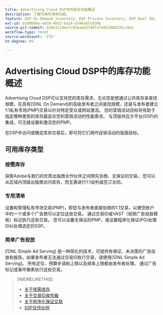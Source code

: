 ```yaml
---
title: Advertising Cloud DSP中的库存功能概述
description: 了解可用的清单功能。
feature: DSP On Demand Inventory, DSP Private Inventory, DSP Deal IDs
exl-id: b3d0b96e-e638-4bd2-ba14-d348a8fc030b
source-git-commit: d10e1c24ee7c93eaab3fd4fefe853860226cc8e2
workflow-type: tm+mt
source-wordcount: '272'
ht-degree: 0%

---
```


# Advertising Cloud DSP中的库存功能概述

Advertising Cloud DSP可以支持您的库存需求，无论您是想通过公共库存来查找规模，在具有[!DNL On Demand]的高级发布者之间查找规模，还是与发布者建立1:1私有市场(PMP)交易以针对特定受众或网站激活。 您的营销活动目标将有助于指定哪种类型的库存最适合您的营销活动的性能需求。 与顶级供应方平台(SSP)的集成，可无缝设置和激活您的PMP。

在DSP中访问或确定库存交易后，即可将它们用作促销活动的版面目标。

## 可用库存类型

### 按需库存

探索Adobe与我们的优质出版商合作伙伴之间预先协商、无保证的交易。 您可以从区域内顶级出版商访问库存，而无需进行1:1谈判或签订合同。

### 专用清单

设置和管理私有市场交易(PMP)，即您与发布者直接协商的1:1交易，以便您帐户中的一个或多个广告商可以定位这些交易。 通过交易ID或VAST（视频广告投放模板）标记执行这些交易。 您可以设置无保证的PMP，或设置程序化保证(PG)处理ID以处理选定的SSP。

### 简单广告投放

[!DNL Simple Ad Serving] 是一种简化的技术，可提供有保证、未决策的广告投放和报告。如果发布者无法通过交易ID执行交易，请使用[!DNL Simple Ad Serving]。 所有定位、预算步调和上限以及频率上限都由发布者处理。 通过广告标记或事件像素执行这些交易。

>[!MORELIKETHIS]
>
>* [关于按需库存](on-demand-inventory-about.md)
>* [关于交易ID收件箱](deal-id-inbox-about.md)
>* [关于程序化保证交易](programmatic-guaranteed-about.md)
>* [SSP合作伙伴](ssp-partners.md)

<!-- >* [About Private Inventory](private-inventory-about.md) -->
